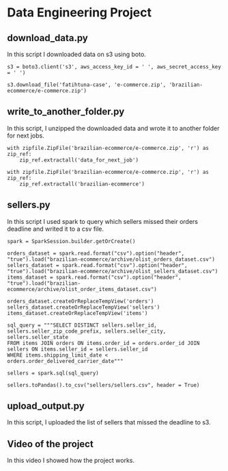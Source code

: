 # Data Engineering Project

## download_data.py 
In this script I downloaded data on s3 using boto.
```
s3 = boto3.client('s3', aws_access_key_id = ' ', aws_secret_access_key = ' ')

s3.download_file('fatihtuna-case', 'e-commerce.zip', 'brazilian-ecommerce/e-commerce.zip')
```
## write_to_another_folder.py
In this script, I unzipped the downloaded data and wrote it to another folder for next jobs.
```
with zipfile.ZipFile('brazilian-ecommerce/e-commerce.zip', 'r') as zip_ref:
    zip_ref.extractall('data_for_next_job')

with zipfile.ZipFile('brazilian-ecommerce/e-commerce.zip', 'r') as zip_ref:
    zip_ref.extractall('brazilian-ecommerce')
```
## sellers.py
In this script I used spark to query which sellers missed their orders deadline and writed it to a csv file.
```
spark = SparkSession.builder.getOrCreate()

orders_dataset = spark.read.format("csv").option("header", "true").load("brazilian-ecommerce/archive/olist_orders_dataset.csv")
sellers_dataset = spark.read.format("csv").option("header", "true").load("brazilian-ecommerce/archive/olist_sellers_dataset.csv")
items_dataset = spark.read.format("csv").option("header", "true").load("brazilian-ecommerce/archive/olist_order_items_dataset.csv")

orders_dataset.createOrReplaceTempView('orders')
sellers_dataset.createOrReplaceTempView('sellers')
items_dataset.createOrReplaceTempView('items')

sql_query = """SELECT DISTINCT sellers.seller_id, sellers.seller_zip_code_prefix, sellers.seller_city, sellers.seller_state
FROM items JOIN orders ON items.order_id = orders.order_id JOIN sellers ON items.seller_id = sellers.seller_id
WHERE items.shipping_limit_date < orders.order_delivered_carrier_date"""

sellers = spark.sql(sql_query)

sellers.toPandas().to_csv("sellers/sellers.csv", header = True)
```
## upload_output.py
In this script, I uploaded the list of sellers that missed the deadline to s3.

## Video of the project
In this video I showed how the project works.

